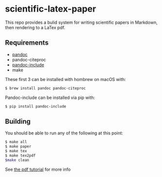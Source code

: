 # scientific-latex-paper

This repo provides a bulid system for writing scientific papers in Markdown, then rendering to a LaTex pdf.

## Requirements

- [pandoc](https://pandoc.org/installing.html)
- pandoc-citeproc
- [pandoc-include](https://github.com/DCsunset/pandoc-include)
- make

These first 3 can be installed with hombrew on macOS with:

```bash
$ brew install pandoc pandoc-citeproc
```

Pandoc-include can be installed via pip with:
```bash
$ pip install pandoc-include
```

## Building
You should be able to run any of the following at this point:
```bash
$ make all
$ make paper 
$ make tex
$ make tex2pdf
$make clean
```
See [the pdf tutorial](./tutorial.pdf) for more info

